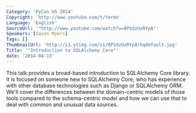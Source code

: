 ```yaml
---
Category: 'PyCon US 2014'
Copyright: 'http://www.youtube.com/t/terms'
Language: 'English'
SourceUrl: '"http://www.youtube.com/watch?v=0PSdzUxRYpA"'
Speakers: [Jason Myers]
Tags: []
ThumbnailUrl: 'http://i1.ytimg.com/vi/0PSdzUxRYpA/hqdefault.jpg'
Title: '"Introduction to SQLAlchemy Core"'
date: '2014-04-13'
---
```

This talk provides a broad-based introduction to SQLAlchemy Core library. It is focused on someone new to SQLAlchemy Core, who has experience with other database technologies such as Django or SQLAlchemy ORM. We'll cover the differences between the domain-centric models of those tools compared to the schema-centric model and how we can use that to deal with common and unusual data sources.